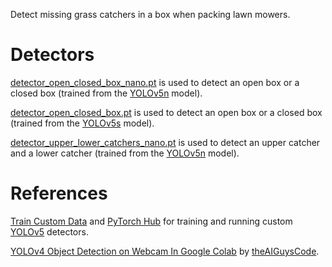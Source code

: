Detect missing grass catchers in a box when packing lawn mowers.

# Detectors
[detector_open_closed_box_nano.pt](https://github.com/unitedtriangle/detector-of-missing-grass-catchers-in-a-box/blob/main/detector_open_closed_box_nano.pt) is used to detect an open box or a closed box (trained from the [YOLOv5n](https://github.com/ultralytics/yolov5/releases/download/v6.2/yolov5n.pt) model).

[detector_open_closed_box.pt](https://github.com/unitedtriangle/detector-of-missing-grass-catchers-in-a-box/blob/main/detector_open_closed_box.pt) is used to detect an open box or a closed box (trained from the [YOLOv5s](https://github.com/ultralytics/yolov5/releases/download/v6.2/yolov5s.pt) model).

[detector_upper_lower_catchers_nano.pt](https://github.com/unitedtriangle/detector-of-missing-grass-catchers-in-a-box/blob/main/detector_upper_lower_catchers_nano.pt) is used to detect an upper catcher and a lower catcher (trained from the [YOLOv5n](https://github.com/ultralytics/yolov5/releases/download/v6.2/yolov5n.pt) model).

# References
[Train Custom Data](https://github.com/ultralytics/yolov5/wiki/Train-Custom-Data) and [PyTorch Hub](https://github.com/ultralytics/yolov5/issues/36) for training and running custom [YOLOv5](https://github.com/ultralytics/yolov5) detectors.

[YOLOv4 Object Detection on Webcam In Google Colab](https://github.com/theAIGuysCode/colab-webcam/blob/main/yolov4_webcam.ipynb) by [theAIGuysCode](https://github.com/theAIGuysCode).
